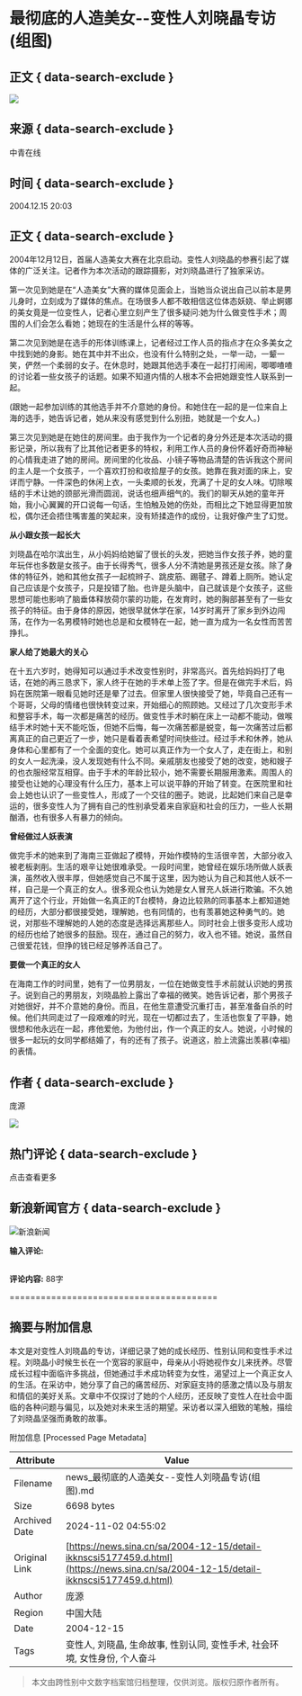 # 最彻底的人造美女--变性人刘晓晶专访(组图)

## 正文 { data-search-exclude }


![](//n.sinaimg.cn/sinacn11/358/w179h179/20180318/f167-fyshfur1454932.jpg)

## 来源 { data-search-exclude }
中青在线

## 时间 { data-search-exclude }
2004.12.15 20:03

## 正文 { data-search-exclude }

2004年12月12日，首届人造美女大赛在北京启动。变性人刘晓晶的参赛引起了媒体的广泛关注。记者作为本次活动的跟踪摄影，对刘晓晶进行了独家采访。

第一次见到她是在“人造美女”大赛的媒体见面会上，当她当众说出自己以前本是男儿身时，立刻成为了媒体的焦点。在场很多人都不敢相信这位体态妖娆、举止婀娜的美女竟是一位变性人，记者心里立刻产生了很多疑问:她为什么做变性手术；周围的人们会怎么看她；她现在的生活是什么样的等等。

第二次见到她是在选手的形体训练课上，记者经过工作人员的指点才在众多美女之中找到她的身影。她在其中并不出众，也没有什么特别之处，一举一动，一颦一笑，俨然一个柔弱的女子。在休息时，她跟其他选手凑在一起打打闹闹，唧唧喳喳的讨论着一些女孩子的话题。如果不知道内情的人根本不会把她跟变性人联系到一起。

(跟她一起参加训练的其他选手并不介意她的身份。和她住在一起的是一位来自上海的选手，她告诉记者，她从来没有感觉到什么别扭，她就是一个女人。)

第三次见到她是在她住的房间里。由于我作为一个记者的身分外还是本次活动的摄影记录，所以我有了比其他记者更多的特权，利用工作人员的身份怀着好奇而神秘的心情我走进了她的房间。房间里的化妆品、小镜子等物品清楚的告诉我这个房间的主人是一个女孩子，一个喜欢打扮和收拾屋子的女孩。她靠在我对面的床上，安详而宁静。一件深色的休闲上衣，一头柔顺的长发，充满了十足的女人味。切除喉结的手术让她的颈部光滑而圆润，说话也细声细气的。我们的聊天从她的童年开始，我小心翼翼的开口说每一句话，生怕触及她的伤处，而相比之下她显得更加放松，偶尔还会捂住嘴害羞的笑起来，没有矫揉造作的成份，让我好像产生了幻觉。

**从小跟女孩一起长大**

刘晓晶在哈尔滨出生，从小妈妈给她留了很长的头发，把她当作女孩子养，她的童年玩伴也多数是女孩子。由于长得秀气，很多人分不清她是男孩还是女孩。除了身体的特征外，她和其他女孩子一起梳辫子、跳皮筋、踢毽子、蹲着上厕所。她认定自己应该是个女孩子，只是投错了胎。也许是头脑中，自己就该是个女孩子，这些思想可能也影响了脑垂体释放荷尔蒙的功能，在发育时，她的胸部甚至有了一些女孩子的特征。由于身体的原因，她很早就休学在家，14岁时离开了家乡到外边闯荡，在作为一名男模特时她也总是和女模特在一起，她一直为成为一名女性而苦苦挣扎。

**家人给了她最大的关心**

在十五六岁时，她得知可以通过手术改变性别时，非常高兴。首先给妈妈打了电话，在她的再三恳求下，家人终于在她的手术单上签了字。但是在做完手术后，妈妈在医院第一眼看见她时还是晕了过去。但家里人很快接受了她，毕竟自己还有一个哥哥，父母的情绪也很快转变过来，开始细心的照顾她。又经过了几次变形手术和整容手术，每一次都是痛苦的经历。做变性手术时躺在床上一动都不能动，做喉结手术时她十天不能吃饭，但她不后悔，每一次痛苦都是蜕变，每一次痛苦过后都离真正的自己更近了一步，她只是看着表希望时间快些过。经过手术和休养，她从身体和心里都有了一个全面的变化。她可以真正作为一个女人了，走在街上，和别的女人一起洗澡，没人发现她有什么不同。亲戚朋友也接受了她的改变，她和嫂子的也衣服经常互相穿。由于手术的年龄比较小，她不需要长期服用激素。周围人的接受也让她的心理没有什么压力，基本上可以说平静的开始了转变。在医院里和社会上她也认识了一些变性人，形成了一个交往的圈子。她说，比起她们来自己是幸运的，很多变性人为了拥有自己的性别承受着来自家庭和社会的压力，一些人长期酗酒，也有很多人有暴力的倾向。

**曾经做过人妖表演**

做完手术的她来到了海南三亚做起了模特，开始作模特的生活很辛苦，大部分收入被老板剥削。生活的艰辛让她很难承受。一段时间里，她曾经在娱乐场所做人妖表演，虽然收入很丰厚，但她感觉自己不属于这里，因为她认为自己和其他人妖不一样，自己是一个真正的女人。很多观众也认为她是女人冒充人妖进行欺骗。不久她离开了这个行业，开始做一名真正的T台模特，身边比较熟的同事基本上都知道她的经历，大部分都很接受她，理解她，也有同情的，也有羡慕她这种勇气的。她说，对那些不理解她的人她的态度是选择远离那些人。同时社会上很多变形人成功的经历也给了她很多的鼓励。现在，通过自己的努力，收入也不错。她说，虽然自己很爱花钱，但挣的钱已经足够养活自己了。

**要做一个真正的女人**

在海南工作的时间里，她有了一位男朋友，一位在她做变性手术前就认识她的男孩子。说到自己的男朋友，刘晓晶脸上露出了幸福的微笑。她告诉记者，那个男孩子对她很好，并不介意她的身份。而且，在他生意遭受沉重打击，甚至准备自杀的时候。他们共同走过了一段艰难的时光，现在一切都过去了，生活也恢复了平静，她很想和他永远在一起，疼他爱他，为他付出，作一个真正的女人。她说，小时候的很多一起玩的女同学都结婚了，有的还有了孩子。说道这，脸上流露出羡慕(幸福)的表情。 

## 作者 { data-search-exclude }
庞源

![](//n.sinaimg.cn/default/2fb77759/20151125/320X320.png)

## 热门评论 { data-search-exclude }

点击查看更多

## 新浪新闻官方 { data-search-exclude }

![新浪新闻](https://n.sinaimg.cn/default/80905340/20200331/sinalogo.png)

**输入评论:** 

![评论](data:image/png;base64,iVBORw0KGgoAAAANSUhEUgAAAAMAAAACAQMAAACnuvRZAAAAA1BMVEUAAACnej3aAAAAAXRSTlMAQObYZgAAAApJREFUCNdjAAIAAAQAASDSLW8AAAAASUVORK5CYII=) 

**评论内容:** 
88字

========================================

## 摘要与附加信息

<!-- tcd_abstract -->
本文是对变性人刘晓晶的专访，详细记录了她的成长经历、性别认同和变性手术过程。刘晓晶小时候生长在一个宽容的家庭中，母亲从小将她视作女儿来抚养。尽管成长过程中面临许多挑战，但她通过手术成功转变为女性，渴望过上一个真正女人的生活。在采访中，她分享了自己的痛苦经历、对家庭支持的感激之情以及与朋友和情侣的美好关系。文章中不仅探讨了她的个人经历，还反映了变性人在社会中面临的各种问题与偏见，以及她对未来生活的期望。采访者以深入细致的笔触，描绘了刘晓晶坚强而勇敢的故事。
<!-- tcd_abstract_end -->

附加信息 [Processed Page Metadata]

| Attribute       | Value                                  |
|-----------------|----------------------------------------|
| Filename        | news_最彻底的人造美女--变性人刘晓晶专访(组图).md                             |
| Size            | 6698 bytes                           |
| Archived Date   | 2024-11-02 04:55:02                             |
| Original Link   | [https://news.sina.cn/sa/2004-12-15/detail-ikknscsi5177459.d.html](https://news.sina.cn/sa/2004-12-15/detail-ikknscsi5177459.d.html)                       |
| Author          | 庞源                               |
| Region          | 中国大陆                               |
| Date            | 2004-12-15                                 |
| Tags            | 变性人, 刘晓晶, 生命故事, 性别认同, 变性手术, 社会环境, 女性身份, 个人奋斗                                 |
>
> 本文由跨性别中文数字档案馆归档整理，仅供浏览。版权归原作者所有。
>